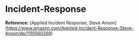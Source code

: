 # Incident-Response

**Reference:** 
[Applied Incident Response, Steve Anson] (https://www.amazon.com/Applied-Incident-Response-Steve-Anson/dp/1119560268)
